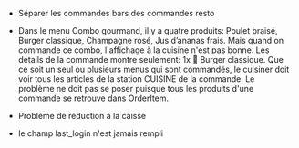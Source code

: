 - Séparer les commandes bars des commandes resto

- Dans le menu Combo gourmand, il y a quatre produits: Poulet braisé, Burger classique, Champagne rosé, Jus d’ananas frais. Mais quand on commande ce combo, l'affichage à la cuisine n'est pas bonne. Les détails de la commande montre seulement: 1x 🍔 Burger classique. Que ce soit un seul ou plusieurs menus qui sont commandés, le cuisiner doit voir tous les articles de la station CUISINE de la commande. Le problème ne doit pas se poser puisque tous les produits d'une commande se retrouve dans OrderItem.

- Problème de réduction à la caisse

- le champ last_login n'est jamais rempli

